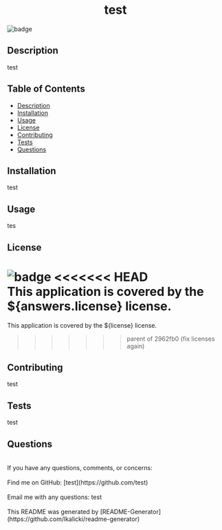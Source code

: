 

  <h1 align="center">test </h1>

  ![badge](https://img.shields.io/badge/license-MIT-brightgreen)
  
  ## Description
  
  test
  
  ## Table of Contents
  - [Description](#description)
  - [Installation](#installation)
  - [Usage](#usage)
  - [License](#license)
  - [Contributing](#contribution)
  - [Tests](#testing)
  - [Questions](#questions)
  
  ## Installation
  test
  
  ## Usage
  tes
  
  ## License
  ![badge](https://img.shields.io/badge/license-MIT-brightgreen)
<<<<<<< HEAD
  <br />
  This application is covered by the ${answers.license} license.
=======
  This application is covered by the ${license} license.
>>>>>>> parent of 2962fb0 (fix licenses again)
  
  ## Contributing
  test
  
  ## Tests
  test
 
  ## Questions
  <br />
  If you have any questions, comments, or concerns: <br />
  <br />
  Find me on GitHub: [test](https://github.com/test)<br />
  <br />
  Email me with any questions: test<br /><br />
  This README was generated by [README-Generator](https://github.com/lkalicki/readme-generator)
      